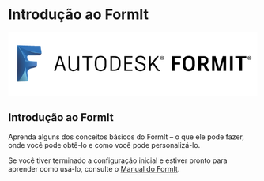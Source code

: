 # Introdução ao FormIt

![](<../.gitbook/assets/b5030b43-df24-4259-ad6a-94bcad61bc78 (1).png>)

## Introdução ao FormIt

Aprenda alguns dos conceitos básicos do FormIt – o que ele pode fazer, onde você pode obtê-lo e como você pode personalizá-lo.

Se você tiver terminado a configuração inicial e estiver pronto para aprender como usá-lo, consulte o [Manual do FormIt](../formit-primer/).
